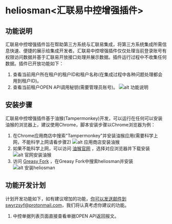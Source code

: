 # heliosman<汇联易中控增强插件>

## 功能说明
汇联易中控增强插件旨在帮助第三方系统与汇联易集成，将第三方系统集成所需信息快速、便捷的展示给集成开发者。汇联易中控增强插件仅仅处理当前登录账号有权限访问数据并基于汇联易开放接口处理并展示数据。插件运行过程中不收集任何数据。插件已开放功能如下：
1. 查看当前用户所在租户的租户ID和租户名称(在集成过程中各种问题处理都会用到租户ID)。
2. 查看当前租户OPEN API调用秘钥(需要管理员账号)。
![alt 功能说明](https://www.imageoss.com/images/2021/07/01/m0dbd43155b517c63a.png)

## 安装步骤
汇联易中控增强插件基于油猴(Tampermonkey)开发，可以运行在任何可以安装油猴的浏览器上，建议使用Chrome，脚本安装步骤以Chrome浏览器为例：
1. 在Chrome应用商店中搜索"Tampermonkey"并安装油猴应用(需要科学上网，不能科学上网请看步骤2)
![alt 应用商店安装油猴](https://www.imageoss.com/images/2021/07/01/m173c5062345af1c00.jpg)
2. 如果不能科学上网，可以访问 [油猴官网](https://www.tampermonkey.net/) ，选择对应浏览器并下载安装
![alt 官网安装油猴](https://www.imageoss.com/images/2021/07/01/m2236f9a0809688b39.png)
3. 访问 [Greasy Fork](https://greasyfork.org/zh-CN) ，在Greasy Fork中搜索heliosman并安装
![alt 安装heliosman](https://www.imageoss.com/images/2021/07/01/m3fecb35c63d40b70f.png)

## 功能开发计划
计划开发功能如下，如有建议增加的功能，你可以发送邮件到swyrzsyf@protonmail.com，我们将认真考虑你建议的功能。
1. 中控单据列表页面直接查看单据OPEN API返回报文。

